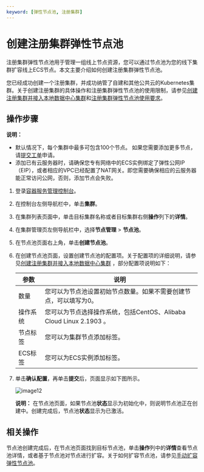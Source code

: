 ```yaml
---
keyword: [弹性节点池, 注册集群]
---
```


# 创建注册集群弹性节点池

注册集群弹性节点池用于管理一组线上节点资源，您可以通过节点池为您的线下集群扩容线上ECS节点。本文主要介绍如何创建注册集群弹性节点池。

您已经成功创建一个注册集群，并成功纳管了自建和其他公共云的Kubernetes集群。关于创建注册集群的具体操作和注册集群弹性节点池的使用限制，请参见[创建注册集群并接入本地数据中心集群](/intl.zh-CN/Kubernetes集群用户指南/多云混合云/注册集群管理/创建注册集群并接入本地数据中心集群.md)和[注册集群弹性节点池使用要求](/intl.zh-CN/Kubernetes集群用户指南/多云混合云/注册集群弹性节点池使用要求.md)。

## 操作步骤

**说明：**

-   默认情况下，每个集群中最多可包含100个节点。 如果您需要添加更多节点，请[提交工单](https://workorder-intl.console.aliyun.com/console.htm)申请。
-   添加已有云服务器时，请确保您专有网络中的ECS实例绑定了弹性公网IP（EIP），或者相应的VPC已经配置了NAT网关。即您需要确保相应的云服务器能正常访问公网，否则，添加节点会失败。

1.  登录[容器服务管理控制台](https://cs.console.aliyun.com)。

2.  在控制台左侧导航栏中，单击**集群**。

3.  在集群列表页面中，单击目标集群名称或者目标集群右侧**操作**列下的**详情**。

4.  在集群管理页左侧导航栏中，选择**节点管理** \> **节点池**。

5.  在节点池页面右上角，单击**创建节点池**。

6.  在创建节点池页面，设置创建节点池的配置项。关于配置项的详细说明，请参见[创建注册集群并接入本地数据中心集群](/intl.zh-CN/Kubernetes集群用户指南/多云混合云/注册集群管理/创建注册集群并接入本地数据中心集群.md) ，部分配置项说明如下：

    |参数|说明|
    |--|--|
    |数量|您可以为节点池设置初始节点数量。如果不需要创建节点，可以填写为0。|
    |操作系统|您可以为节点选择操作系统，包括CentOS、Alibaba Cloud Linux 2.1903 。|
    |节点标签|您可以为集群节点添加标签。|
    |ECS标签|您可以为ECS实例添加标签。|

7.  单击**确认配置**，再单击**提交**后，页面显示如下图所示。

    ![image12](https://static-aliyun-doc.oss-accelerate.aliyuncs.com/assets/img/zh-CN/8829086061/p186890.png)

    **说明：** 在节点池页面，如果节点池**状态**显示为初始化中，则说明节点池正在创建中。创建完成后，节点池**状态**显示为已激活。


## 相关操作

节点池创建完成后，在节点池页面找到目标节点池，单击**操作**列中的**详情**查看节点池详情，或者基于节点池对节点进行扩容。关于如何扩容节点池，请参见[手动扩容弹性节点池](/intl.zh-CN/Kubernetes集群用户指南/多云混合云/弹性节点池/手动扩容弹性节点池.md)。

